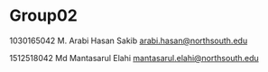 # Group02

1030165042	M. Arabi Hasan Sakib	<arabi.hasan@northsouth.edu>

1512518042	Md Mantasarul Elahi	<mantasarul.elahi@northsouth.edu>
